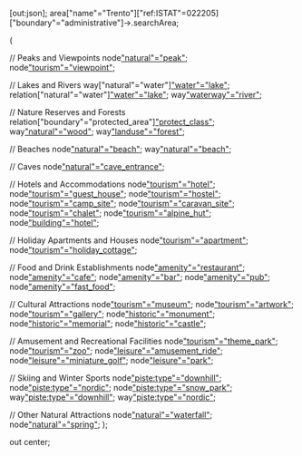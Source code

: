 [out:json];
area["name"="Trento"]["ref:ISTAT"=022205]["boundary"="administrative"]->.searchArea;

(
  
  // Peaks and Viewpoints
  node["natural"="peak"](area.searchArea);
  node["tourism"="viewpoint"](area.searchArea);

  // Lakes and Rivers
  way["natural"="water"]["water"="lake"](area.searchArea);
  relation["natural"="water"]["water"="lake"](area.searchArea);
  way["waterway"="river"](area.searchArea);

  // Nature Reserves and Forests
  relation["boundary"="protected_area"]["protect_class"](area.searchArea);
  way["natural"="wood"](area.searchArea);
  way["landuse"="forest"](area.searchArea);

  // Beaches
  node["natural"="beach"](area.searchArea);
  way["natural"="beach"](area.searchArea);

  // Caves
  node["natural"="cave_entrance"](area.searchArea);

  // Hotels and Accommodations
  node["tourism"="hotel"](area.searchArea);
  node["tourism"="guest_house"](area.searchArea);
  node["tourism"="hostel"](area.searchArea);
  node["tourism"="camp_site"](area.searchArea);
  node["tourism"="caravan_site"](area.searchArea);
  node["tourism"="chalet"](area.searchArea);
  node["tourism"="alpine_hut"](area.searchArea);
  node["building"="hotel"](area.searchArea);

  // Holiday Apartments and Houses
  node["tourism"="apartment"](area.searchArea);
  node["tourism"="holiday_cottage"](area.searchArea);

  // Food and Drink Establishments
  node["amenity"="restaurant"](area.searchArea);
  node["amenity"="cafe"](area.searchArea);
  node["amenity"="bar"](area.searchArea);
  node["amenity"="pub"](area.searchArea);
  node["amenity"="fast_food"](area.searchArea);

  // Cultural Attractions
  node["tourism"="museum"](area.searchArea);
  node["tourism"="artwork"](area.searchArea);
  node["tourism"="gallery"](area.searchArea);
  node["historic"="monument"](area.searchArea);
  node["historic"="memorial"](area.searchArea);
  node["historic"="castle"](area.searchArea);

  // Amusement and Recreational Facilities
  node["tourism"="theme_park"](area.searchArea);
  node["tourism"="zoo"](area.searchArea);
  node["leisure"="amusement_ride"](area.searchArea);
  node["leisure"="miniature_golf"](area.searchArea);
  node["leisure"="park"](area.searchArea);

  // Skiing and Winter Sports
  node["piste:type"="downhill"](area.searchArea);
  node["piste:type"="nordic"](area.searchArea);
  node["piste:type"="snow_park"](area.searchArea);
  way["piste:type"="downhill"](area.searchArea);
  way["piste:type"="nordic"](area.searchArea);

  // Other Natural Attractions
  node["natural"="waterfall"](area.searchArea);
  node["natural"="spring"](area.searchArea);
);

out center;